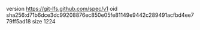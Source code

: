 version https://git-lfs.github.com/spec/v1
oid sha256:d71b6dce3dc99208876ec850e05fe81149e9442c289491acfbd4ee779ff5ad18
size 1224
